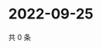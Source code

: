 # 2022-09-25

共 0 条

<!-- BEGIN WEIBO -->
<!-- 最后更新时间 Sun Sep 25 2022 20:10:17 GMT+0800 (China Standard Time) -->

<!-- END WEIBO -->
